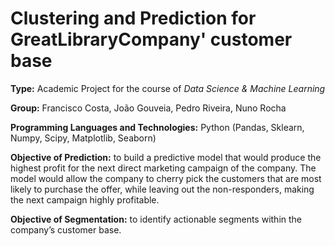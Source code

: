 # Clustering and Prediction for GreatLibraryCompany' customer base

**Type:** Academic Project for the course of *Data Science & Machine Learning*

**Group:** Francisco Costa, João Gouveia, Pedro Riveira, Nuno Rocha

**Programming Languages and Technologies:** Python (Pandas, Sklearn, Numpy, Scipy, Matplotlib, Seaborn)

**Objective of Prediction:** to build a predictive model that would produce the highest profit for the next direct marketing campaign of the company. The model would allow the company to cherry pick the customers that are most likely to purchase the offer, while leaving out the non-responders, making the next campaign highly profitable.

**Objective of Segmentation:** to identify actionable segments within the company’s customer base.
